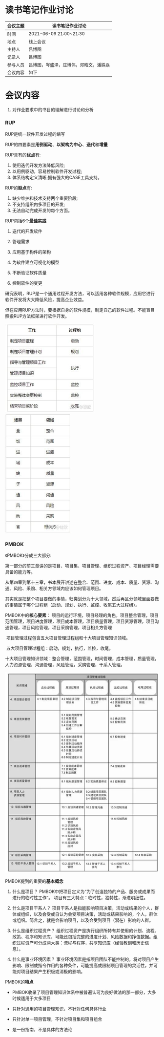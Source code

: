 # 读书笔记作业讨论

| 会议主题   | 读书笔记作业讨论 |
| :-------  | ---------------------------- |
| 时间      | 2021-06-09 21:00~21:30 |
| 地点      | 线上会议               |
| 主持人    | 吕博图                 |
| 记录人    | 吕博图                |
| 参与人员  | 吕博图，岑盛泽，庄博伟，邓皓文，潘姝焱 |
| 会议内容  | 如下                         |

# 会议内容

1. 对作业要求中的书目的理解进行讨论和分析

### RUP

RUP是统一软件开发过程的缩写

RUP的四要素是**用例驱动**、**以架构为中心**、**迭代**和**增量**

RUP具有的**优点**有:

1. 使用迭代开发方法降低风险;
2. 以用例驱动，容易控制软件开发过程;
3. 体系结构定义清晰;拥有强大的CASE工具支持。

RUP的**缺点**有:

1. 缺少维护和技术支持两个重要阶段;
2. 不支持组织内多项目的开发;
3. 无法自动完成开发的每个方面。

RUP包括6个**最佳实践**
  1. 迭代的开发软件

  2. 管理需求

  3. 应用基于构件的架构

  4. 为软件建立可视化的模型

  5. 不断验证软件质量

  6. 控制软件的变更

研究表明，RUP是一个通用过程开发方法，可以适用各种软件规模，应用它进行软件开发将大大降低风险，提高企业效益。

但在应用RUP方法时，要根据自身的软件规模，制定自己的软件过程。不能盲目照搬RUP方法框架进行软件开发。

  ![](读书笔记讨论\1.jpg)![](读书笔记讨论\2.jpg)

### PMBOK

   《PMBOK》分成三大部分:

​		第一部分的前三章讲的是项目、项目集、项目管理、组织过程资产、项目经理需要具备的能力等。

​		从第四章到第十三章，书本展开讲述在整合、范围、进度、成本、质量、资源、沟通、风险、采购、相关方领域内应该如何管理项目。

​		其实就是把整个项目要做的事情，归类划分为十大领域，然后再区分领域里面要做的事情属于哪个过程组（启动、规划、执行、监控、收尾五大过程组）。

   PMBOK中的**核心要素**：
   	项目的运行环境，项目经理的角色，项目整合管理，项目范围管理，项目进度管理，项目成本管理，项目质量管理，项目资源管理，项目沟通管理，项目风险管理，项目采购管理，项目相关方管理

​	项目管理过程包含五大项目管理过程组和十大项目管理知识领域。

​	五大项目管理过程组：启动，规划，执行，监控，收尾。

​	十大项目管理知识领域：整合管理，范围管理，时间管理，成本管理，质量管理，人力资源管理，沟通管理，风险管理，采购管理，干系人管理。

![](读书笔记讨论\3.jpg)

PMBOK提到的重要的**基本概念**

1. 什么是项目？
   PMBOK中把项目定义为“为了创造独特的产品、服务或成果而进行的临时性工作”。
   项目有三大特点：临时性，独特性，渐进明细性。

2. 什么是项目干系人？
   项目干系人是指能影响项目决策，活动或结果的个人，群体或组织，以及会受或自认为会受项目决策，活动或结果影响的，个人，群体或组织。简言之，就是会影响项目，以及会受到项目（潜在）影响的人群。

3. 什么是组织过程资产？
   组织过程资产是执行组织所特有并使用的计划、流程、政策、程序和知识库，可能还包括完整的进度计划、风险数据和挣值数据。组织过程资产可分成两大类：流程与程序，共享知识库（经验教训和历史信息）。

4. 什么是事业环境因素？
   事业环境因素是指项目团队不能控制的，将对项目产生影响、限制或指令作用的各种条件，可能提高或限制项目管理的灵活性，并可能对项目结果产生积极或消极的影响。

PMBOK的**特点**

- PMBOK收录了项目管理知识体系中被普遍认可为良好做法的那一部分，大多时候适用于大多项目

- 只针对通用的项目管理知识，不针对任何具体行业

- 只针对单一项目管理，不针对项目集和项目组合

- 是一份指南，不是具体的方法论